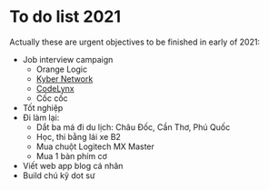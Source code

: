 # To do list 2021

Actually these are urgent objectives to be finished in early of 2021:  

- Job interview campaign
    - Orange Logic
    - [Kyber Network](https://kyber.vn/post/627412537148948480/were-hiring-a-backend-developer-in-hcmc)
    - [CodeLynx](https://devsquad.io/job-list/5fc3b298b82b107f33e1de7d)
    - Cốc cốc
- Tốt nghiệp
- Đi làm lại:  
    - Dắt ba má đi du lịch: Châu Đốc, Cần Thơ, Phú Quốc
    - Học, thi bằng lái xe B2
    - Mua chuột Logitech MX Master
    - Mua 1 bàn phím cơ
- Viết web app blog cá nhân
- Build chú kỹ dot sư
